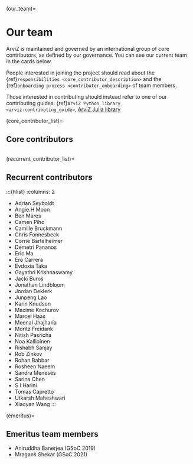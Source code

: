 (our_team)=
# Our team
ArviZ is maintained and governed by an international group of core contributors, as defined
by our governance. You can see our current team in the cards below.

People interested in joining the project should read about the
{ref}`responsibilities <core_contributor_description>` and the
{ref}`onboarding process <contributor_onboarding>` of team members.

Those interested in contributing should instead refer to one of our contributing guides:
{ref}`ArviZ Python library <arviz:contributing_guide>`,
[ArviZ Julia library](https://github.com/arviz-devs/ArviZ.jl/blob/main/CONTRIBUTING.md)

(core_contributor_list)=
## Core contributors
```{include} core_contributors.md
```

(recurrent_contributor_list)=
## Recurrent contributors
:::{hlist}
:columns: 2

* Adrian Seyboldt
* Angie.H Moon
* Ben Mares
* Camen Piho
* Camille Bruckmann
* Chris Fonnesbeck
* Corrie Bartelheimer
* Demetri Pananos
* Eric Ma
* Ero Carrera
* Evdoxia Taka
* Gayathri Krishnaswamy
* Jacki Buros
* Jonathan Lindbloom
* Jordan Deklerk 
* Junpeng Lao
* Karin Knudson
* Maxime Kochurov
* Marcel Haas
* Meenal Jhajharia
* Moritz Freidank
* Nitish Pasricha
* Noa Kallioinen
* Rishabh Sanjay
* Rob Zinkov
* Rohan Babbar
* Rosheen Naeem
* Sandra Meneses
* Sarina Chen
* S I Harini
* Tomas Capretto
* Utkarsh Maheshwari
* Xiaoyan Wang
:::

(emeritus)=
## Emeritus team members
* Aniruddha Banerjea (GSoC 2019)
* Mragank Shekar (GSoC 2021)

